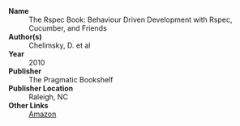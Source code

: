 
<dl>
	<dt><strong>Name</strong></dt>
	<dd>The Rspec Book: Behaviour Driven Development with Rspec, Cucumber, and Friends</dd>
	<dt><strong>Author(s)</strong></dt>
	<dd>Chelimsky, D. et al</dd>
	<dt><strong>Year</strong></dt>
	<dd>2010</dd>
	<dt><strong>Publisher</strong></dt>
	<dd>The Pragmatic Bookshelf</dd>
	<dt><strong>Publisher Location</strong></dt>
	<dd>Raleigh, NC</dd>
	<dt><strong>Other Links</strong></dt>
	<dd><a href="https://www.amazon.com/RSpec-Book-Behaviour-Development-Cucumber/dp/1934356379">Amazon</a></dd>
</dl>
